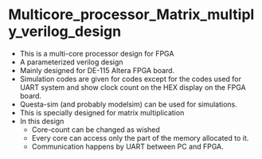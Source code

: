 # Multicore_processor_Matrix_multiply_verilog_design

* This is a multi-core processor design for FPGA
* A parameterized verilog design
* Mainly designed for DE-115 Altera FPGA board.
* Simulation codes are given for codes except for the codes used for UART system and show clock count on the HEX display on the FPGA board. 
* Questa-sim (and probably modelsim) can be used for simulations.
* This is specially designed for matrix multiplication
* In this design
  * Core-count can be changed as wished
  * Every core can access only the part of the memory allocated to it.
  * Communication happens by UART between PC and FPGA.
